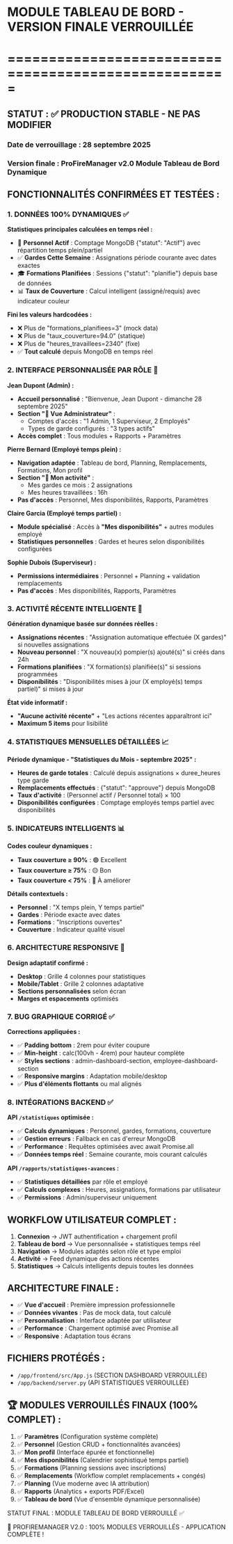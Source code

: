 # MODULE TABLEAU DE BORD - VERSION FINALE VERROUILLÉE
# =====================================================

## STATUT : ✅ PRODUCTION STABLE - NE PAS MODIFIER

### Date de verrouillage : 28 septembre 2025
### Version finale : ProFireManager v2.0 Module Tableau de Bord Dynamique

## FONCTIONNALITÉS CONFIRMÉES ET TESTÉES :

### 1. DONNÉES 100% DYNAMIQUES ✅
**Statistiques principales calculées en temps réel :**
- 👥 **Personnel Actif** : Comptage MongoDB {"statut": "Actif"} avec répartition temps plein/partiel
- ✅ **Gardes Cette Semaine** : Assignations période courante avec dates exactes
- 🎓 **Formations Planifiées** : Sessions {"statut": "planifie"} depuis base de données
- 📊 **Taux de Couverture** : Calcul intelligent (assigné/requis) avec indicateur couleur

**Fini les valeurs hardcodées :**
- ❌ Plus de "formations_planifiees=3" (mock data)
- ❌ Plus de "taux_couverture=94.0" (statique)
- ❌ Plus de "heures_travaillees=2340" (fixe)
- ✅ **Tout calculé** depuis MongoDB en temps réel

### 2. INTERFACE PERSONNALISÉE PAR RÔLE 🎯
**Jean Dupont (Admin) :**
- **Accueil personnalisé** : "Bienvenue, Jean Dupont - dimanche 28 septembre 2025"
- **Section "🎯 Vue Administrateur"** :
  - Comptes d'accès : "1 Admin, 1 Superviseur, 2 Employés"
  - Types de garde configurés : "3 types actifs"
- **Accès complet** : Tous modules + Rapports + Paramètres

**Pierre Bernard (Employé temps plein) :**
- **Navigation adaptée** : Tableau de bord, Planning, Remplacements, Formations, Mon profil
- **Section "👤 Mon activité"** :
  - Mes gardes ce mois : 2 assignations
  - Mes heures travaillées : 16h
- **Pas d'accès** : Personnel, Mes disponibilités, Rapports, Paramètres

**Claire Garcia (Employé temps partiel) :**
- **Module spécialisé** : Accès à **"Mes disponibilités"** + autres modules employé
- **Statistiques personnelles** : Gardes et heures selon disponibilités configurées

**Sophie Dubois (Superviseur) :**
- **Permissions intermédiaires** : Personnel + Planning + validation remplacements
- **Pas d'accès** : Mes disponibilités, Rapports, Paramètres

### 3. ACTIVITÉ RÉCENTE INTELLIGENTE 📱
**Génération dynamique basée sur données réelles :**
- **Assignations récentes** : "Assignation automatique effectuée (X gardes)" si nouvelles assignations
- **Nouveau personnel** : "X nouveau(x) pompier(s) ajouté(s)" si créés dans 24h
- **Formations planifiées** : "X formation(s) planifiée(s)" si sessions programmées
- **Disponibilités** : "Disponibilités mises à jour (X employé(s) temps partiel)" si mises à jour

**État vide informatif :**
- **"Aucune activité récente"** + "Les actions récentes apparaîtront ici"
- **Maximum 5 items** pour lisibilité

### 4. STATISTIQUES MENSUELLES DÉTAILLÉES 📈
**Période dynamique - "Statistiques du Mois - septembre 2025" :**
- **Heures de garde totales** : Calculé depuis assignations × duree_heures type garde
- **Remplacements effectués** : {"statut": "approuve"} depuis MongoDB
- **Taux d'activité** : (Personnel actif / Personnel total) × 100
- **Disponibilités configurées** : Comptage employés temps partiel avec disponibilités

### 5. INDICATEURS INTELLIGENTS 📊
**Codes couleur dynamiques :**
- **Taux couverture ≥ 90%** : 🟢 Excellent
- **Taux couverture ≥ 75%** : 🟡 Bon  
- **Taux couverture < 75%** : 🔴 À améliorer

**Détails contextuels :**
- **Personnel** : "X temps plein, Y temps partiel"
- **Gardes** : Période exacte avec dates
- **Formations** : "Inscriptions ouvertes"
- **Couverture** : Indicateur qualité visuel

### 6. ARCHITECTURE RESPONSIVE 📱
**Design adaptatif confirmé :**
- **Desktop** : Grille 4 colonnes pour statistiques
- **Mobile/Tablet** : Grille 2 colonnes adaptative
- **Sections personnalisées** selon écran
- **Marges et espacements** optimisés

### 7. BUG GRAPHIQUE CORRIGÉ ✅
**Corrections appliquées :**
- ✅ **Padding bottom** : 2rem pour éviter coupure
- ✅ **Min-height** : calc(100vh - 4rem) pour hauteur complète
- ✅ **Styles sections** : admin-dashboard-section, employee-dashboard-section
- ✅ **Responsive margins** : Adaptation mobile/desktop
- ✅ **Plus d'éléments flottants** ou mal alignés

### 8. INTÉGRATIONS BACKEND ✅
**API `/statistiques` optimisée :**
- ✅ **Calculs dynamiques** : Personnel, gardes, formations, couverture
- ✅ **Gestion erreurs** : Fallback en cas d'erreur MongoDB
- ✅ **Performance** : Requêtes optimisées avec await Promise.all
- ✅ **Données temps réel** : Semaine courante, mois courant calculés

**API `/rapports/statistiques-avancees` :**
- ✅ **Statistiques détaillées** par rôle et employé
- ✅ **Calculs complexes** : Heures, assignations, formations par utilisateur
- ✅ **Permissions** : Admin/superviseur uniquement

## WORKFLOW UTILISATEUR COMPLET :
1. **Connexion** → JWT authentification + chargement profil
2. **Tableau de bord** → Vue personnalisée + statistiques temps réel
3. **Navigation** → Modules adaptés selon rôle et type emploi
4. **Activité** → Feed dynamique des actions récentes
5. **Statistiques** → Calculs intelligents depuis toutes les données

## ARCHITECTURE FINALE :
- ✅ **Vue d'accueil** : Première impression professionnelle
- ✅ **Données vivantes** : Pas de mock data, tout calculé
- ✅ **Personnalisation** : Interface adaptée par utilisateur  
- ✅ **Performance** : Chargement optimisé avec Promise.all
- ✅ **Responsive** : Adaptation tous écrans

## FICHIERS PROTÉGÉS :
- `/app/frontend/src/App.js` (SECTION DASHBOARD VERROUILLÉE)
- `/app/backend/server.py` (API STATISTIQUES VERROUILLÉE)

## 🏆 MODULES VERROUILLÉS FINAUX (100% COMPLET) :
1. ✅ **Paramètres** (Configuration système complète)
2. ✅ **Personnel** (Gestion CRUD + fonctionnalités avancées)
3. ✅ **Mon profil** (Interface épurée et fonctionnelle)
4. ✅ **Mes disponibilités** (Calendrier sophistiqué temps partiel)
5. ✅ **Formations** (Planning sessions avec inscriptions)
6. ✅ **Remplacements** (Workflow complet remplacements + congés)
7. ✅ **Planning** (Vue moderne avec IA attribution)
8. ✅ **Rapports** (Analytics + exports PDF/Excel)
9. ✅ **Tableau de bord** (Vue d'ensemble dynamique personnalisée)

STATUT FINAL : MODULE TABLEAU DE BORD VERROUILLÉ ✅

🎯 PROFIREMANAGER V2.0 : 100% MODULES VERROUILLÉS - APPLICATION COMPLÈTE !